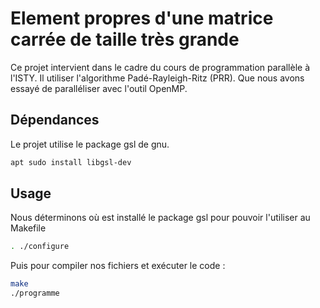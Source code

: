 # Element propres d'une matrice carrée de taille très grande

Ce projet intervient dans le cadre du cours de programmation parallèle à l'ISTY.
Il utiliser l'algorithme Padé-Rayleigh-Ritz (PRR). 
Que nous avons essayé de paralléliser avec l'outil OpenMP.


## Dépendances

Le projet utilise le package gsl de gnu.

```bash
apt sudo install libgsl-dev
```

## Usage

Nous déterminons où est installé le package gsl pour pouvoir l'utiliser au Makefile
```bash
. ./configure
```
Puis pour compiler nos fichiers et exécuter le code : 
```bash
make
./programme
```

